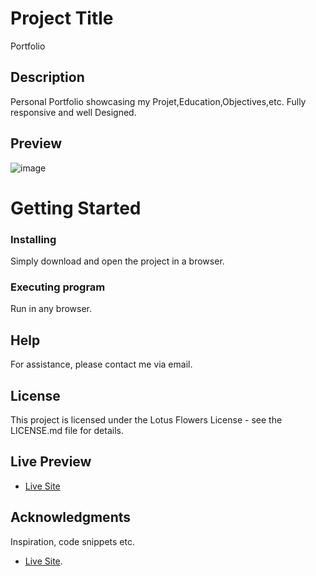 # Project Title
Portfolio

## Description
Personal Portfolio showcasing my Projet,Education,Objectives,etc. Fully responsive and well Designed. 


## Preview
![image](https://github.com/user-attachments/assets/80bf47da-ba35-438f-81ec-44ccc64d76bb)





# Getting Started



### Installing

Simply download and open the project in a browser.

### Executing program

Run in any browser.



## Help

For assistance, please contact me via email.


## License

This project is licensed under the Lotus Flowers License - see the LICENSE.md file for details.


## Live Preview
* [Live Site](https://roshan-sharmaa.netlify.app/)

## Acknowledgments

Inspiration, code snippets etc.
* [Live Site](https://roshan-sharmaa.netlify.app/).  
  

